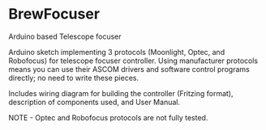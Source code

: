 # BrewFocuser
Arduino based Telescope focuser

Arduino sketch implementing 3 protocols (Moonlight, Optec, and Robofocus) for telescope focuser controller. Using manufacturer protocols means you can use their ASCOM drivers and software control programs directly; no need to write these pieces.

Includes wiring diagram for building the controller (Fritzing format), description of components used, and User Manual.

NOTE - Optec and Robofocus protocols are not fully tested.

